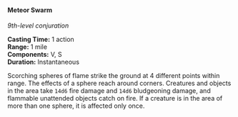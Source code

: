 #### Meteor Swarm
<!-- TODO Check and tag this spell -->
<!-- markdownlint-disable-next-line no-emphasis-as-heading -->
_9th-level conjuration_

**Casting Time:** 1 action \
**Range:** 1 mile \
**Components:** V, S \
**Duration:** Instantaneous

Scorching spheres of flame strike the ground at 4 different points within range.
The effects of a sphere reach around corners.
Creatures and objects in the area take `14d6` fire damage and `14d6` bludgeoning damage, and flammable unattended objects catch on fire.
If a creature is in the area of more than one sphere, it is affected only once.
